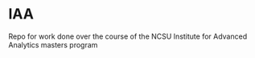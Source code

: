 # IAA
Repo for work done over the course of the NCSU Institute for Advanced Analytics masters program
